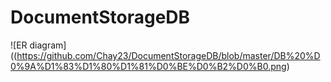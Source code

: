 # DocumentStorageDB

![ER diagram]((https://github.com/Chay23/DocumentStorageDB/blob/master/DB%20%D0%9A%D1%83%D1%80%D1%81%D0%BE%D0%B2%D0%B0.png)
